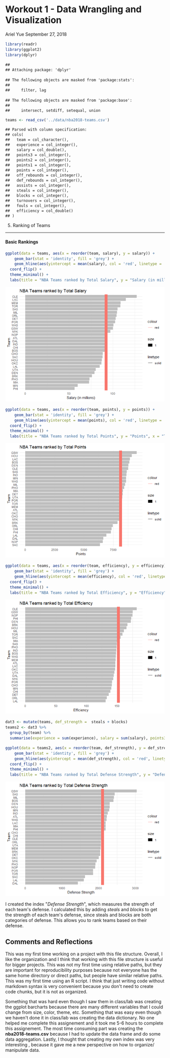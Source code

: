 Workout 1 - Data Wrangling and Visualization
================
Ariel Yue
September 27, 2018

``` r
library(readr)
library(ggplot2)
library(dplyr)
```

    ## 
    ## Attaching package: 'dplyr'

    ## The following objects are masked from 'package:stats':
    ## 
    ##     filter, lag

    ## The following objects are masked from 'package:base':
    ## 
    ##     intersect, setdiff, setequal, union

``` r
teams <- read_csv('../data/nba2018-teams.csv')
```

    ## Parsed with column specification:
    ## cols(
    ##   team = col_character(),
    ##   experience = col_integer(),
    ##   salary = col_double(),
    ##   points3 = col_integer(),
    ##   points2 = col_integer(),
    ##   points1 = col_integer(),
    ##   points = col_integer(),
    ##   off_rebounds = col_integer(),
    ##   def_rebounds = col_integer(),
    ##   assists = col_integer(),
    ##   steals = col_integer(),
    ##   blocks = col_integer(),
    ##   turnovers = col_integer(),
    ##   fouls = col_integer(),
    ##   efficiency = col_double()
    ## )

5) Ranking of Teams
-------------------

#### Basic Rankings

``` r
ggplot(data = teams, aes(x = reorder(team, salary), y = salary)) +
    geom_bar(stat = 'identity', fill = 'grey') +
    geom_hline(aes(yintercept = mean(salary), col = 'red', linetype = 'solid', lwd = 1)) +
  coord_flip() +
  theme_minimal() +
  labs(title = "NBA Teams ranked by Total Salary", y = "Salary (in millions)", x = "Team" )
```

![](workout01-ariel-yue_files/figure-markdown_github/bar%20chart%20teams%20salary%20rank-1.png)

``` r
ggplot(data = teams, aes(x = reorder(team, points), y = points)) +
    geom_bar(stat = 'identity', fill = 'grey') +
    geom_hline(aes(yintercept = mean(points), col = 'red', linetype = 'solid', lwd = 1)) +
  coord_flip() +
  theme_minimal() +
  labs(title = "NBA Teams ranked by Total Points", y = "Points", x = "Team" )
```

![](workout01-ariel-yue_files/figure-markdown_github/bar%20chart%20teams%20points%20rank-1.png)

``` r
ggplot(data = teams, aes(x = reorder(team, efficiency), y = efficiency)) +
    geom_bar(stat = 'identity', fill = 'grey') +
    geom_hline(aes(yintercept = mean(efficiency), col = 'red', linetype = 'solid', lwd = 1)) +
  coord_flip() +
  theme_minimal() +
  labs(title = "NBA Teams ranked by Total Efficiency", y = "Efficiency", x = "Team" )
```

![](workout01-ariel-yue_files/figure-markdown_github/bar%20chart%20teams%20efficiency%20rank-1.png)

``` r
dat3 <- mutate(teams, def_strength =  steals + blocks) 
teams2 <- dat3 %>%
  group_by(team) %>%
  summarise(experience = sum(experience), salary = sum(salary), points3 = sum(points3), points2 = sum(points2), points1 = sum(points1), points = sum(points), off_rebounds = sum(off_rebounds), def_rebounds = sum(def_rebounds), assists = sum(assists), steals = sum(assists), blocks = sum(blocks), turnovers = sum(turnovers), fouls = sum(fouls), efficiency = sum(efficiency), def_strength = sum(def_strength))
```

``` r
ggplot(data = teams2, aes(x = reorder(team, def_strength), y = def_strength)) +
    geom_bar(stat = 'identity', fill = 'grey') +
    geom_hline(aes(yintercept = mean(def_strength), col = 'red', linetype = 'solid', lwd = 1)) +
  coord_flip() +
  theme_minimal() +
  labs(title = "NBA Teams ranked by Total Defense Strength", y = "Defense Strength", x = "Team" )
```

![](workout01-ariel-yue_files/figure-markdown_github/bar%20chart%20teams%20defense%20strength%20rank-1.png)

I created the index "*Defense Strength*", which measures the strength of each team's defense. I calculated this by adding *steals* and *blocks* to get the strength of each team's defense, since steals and blocks are both categories of defense. This allows you to rank teams based on their defense.

Comments and Reflections
------------------------

This was my first time working on a project with this file structure. Overall, I like the organization and I think that working with this file structure is useful for bigger projects. This was not my first time using relative paths, but they are important for reproducibility purposes because not everyone has the same home directory or direct paths, but people have similar relative paths. This was my first time using an R script. I think that just writing code without markdown syntax is very convenient because you don't need to create code chunks, but it is not as organized.

Something that was hard even though I saw them in class/lab was creating the ggplot barcharts because there are many different variables that I could change from size, color, theme, etc. Something that was easy even though we haven't done it in class/lab was creating the data dictionary. No one helped me complete this assignement and it took me 5-6 hours to complete this assignement. The most time consuming part was creating the **nba2018-teams.csv** because I had to update the data frame and do some data aggregation. Lastly, I thought that creating my own index was very interesting , because it gave me a new perspective on how to organize/ manipulate data.
